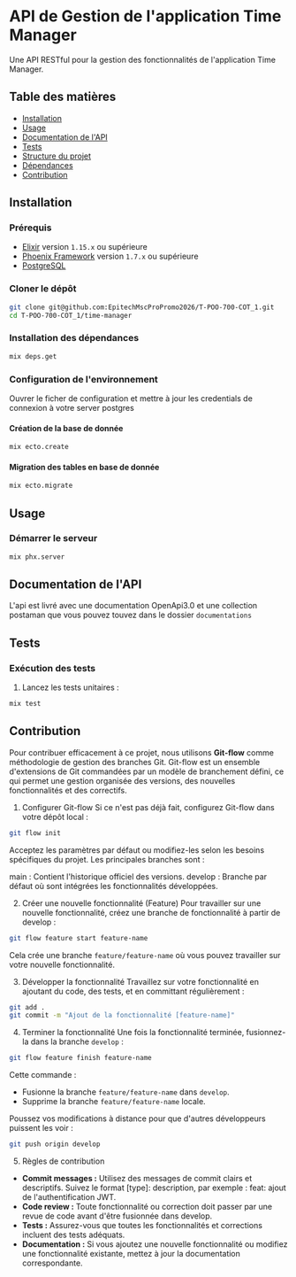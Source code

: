 # API de Gestion de l'application Time Manager

Une API RESTful pour la gestion des fonctionnalités de l'application Time Manager.

## Table des matières
- [Installation](#installation)
- [Usage](#usage)
- [Documentation de l'API](#documentation-de-lapi)
- [Tests](#tests)
- [Structure du projet](#structure-du-projet)
- [Dépendances](#dépendances)
- [Contribution](#contribution)
## Installation

### Prérequis
- [Elixir](https://elixir-lang.org/install.html) version `1.15.x` ou supérieure
- [Phoenix Framework](https://www.npmjs.com/) version `1.7.x` ou supérieure
- [PostgreSQL](https://www.postgresql.org/)

### Cloner le dépôt
```bash
git clone git@github.com:EpitechMscProPromo2026/T-POO-700-COT_1.git
cd T-POO-700-COT_1/time-manager
```

### Installation des dépendances
```bash
mix deps.get
```

### Configuration de l'environnement
Ouvrer le ficher de configuration et mettre à jour les credentials de connexion à votre server postgres

#### Création de la base de donnée
```bash
mix ecto.create
```

#### Migration des tables en base de donnée
```bash
mix ecto.migrate
```

## Usage

### Démarrer le serveur
```bash
mix phx.server
```

## Documentation de l'API
L'api est livré avec une documentation OpenApi3.0 et une collection postaman que vous pouvez touvez dans le dossier `documentations`

## Tests

### Exécution des tests
1. Lancez les tests unitaires :
```bash
mix test
```

## Contribution

Pour contribuer efficacement à ce projet, nous utilisons **Git-flow** comme méthodologie de gestion des branches Git. Git-flow est un ensemble d'extensions de Git commandées par un modèle de branchement défini, ce qui permet une gestion organisée des versions, des nouvelles fonctionnalités et des correctifs.

1. Configurer Git-flow
Si ce n'est pas déjà fait, configurez Git-flow dans votre dépôt local :
```bash
git flow init
```
Acceptez les paramètres par défaut ou modifiez-les selon les besoins spécifiques du projet. Les principales branches sont :

main : Contient l'historique officiel des versions.
develop : Branche par défaut où sont intégrées les fonctionnalités développées.

2. Créer une nouvelle fonctionnalité (Feature)
Pour travailler sur une nouvelle fonctionnalité, créez une branche de fonctionnalité à partir de develop :
```bash
git flow feature start feature-name
```
Cela crée une branche `feature/feature-name` où vous pouvez travailler sur votre nouvelle fonctionnalité.

3. Développer la fonctionnalité
Travaillez sur votre fonctionnalité en ajoutant du code, des tests, et en committant régulièrement :
```bash
git add .
git commit -m "Ajout de la fonctionnalité [feature-name]"
```

4. Terminer la fonctionnalité
Une fois la fonctionnalité terminée, fusionnez-la dans la branche `develop` :
```bash
git flow feature finish feature-name
```

Cette commande :
- Fusionne la branche `feature/feature-name` dans `develop`.
- Supprime la branche `feature/feature-name` locale.

Poussez vos modifications à distance pour que d'autres développeurs puissent les voir :
```bash
git push origin develop
```

5. Règles de contribution
- **Commit messages :** Utilisez des messages de commit clairs et descriptifs. Suivez le format [type]: description, par exemple : feat: ajout de l'authentification JWT.
- **Code review :** Toute fonctionnalité ou correction doit passer par une revue de code avant d'être fusionnée dans develop.
- **Tests :** Assurez-vous que toutes les fonctionnalités et corrections incluent des tests adéquats.
- **Documentation :** Si vous ajoutez une nouvelle fonctionnalité ou modifiez une fonctionnalité existante, mettez à jour la documentation correspondante.